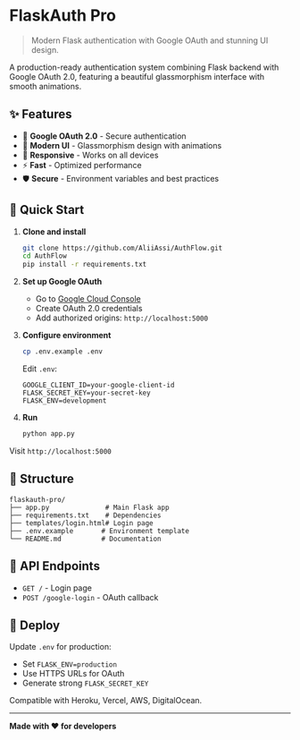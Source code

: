 # FlaskAuth Pro 

> Modern Flask authentication with Google OAuth and stunning UI design.

A production-ready authentication system combining Flask backend with Google OAuth 2.0, featuring a beautiful glassmorphism interface with smooth animations.

## ✨ Features

- 🔐 **Google OAuth 2.0** - Secure authentication
- 🎨 **Modern UI** - Glassmorphism design with animations
- 📱 **Responsive** - Works on all devices
- ⚡ **Fast** - Optimized performance
- 🛡️ **Secure** - Environment variables and best practices

## 🚀 Quick Start

1. **Clone and install**
   ```bash
   git clone https://github.com/AliiAssi/AuthFlow.git
   cd AuthFlow
   pip install -r requirements.txt
   ```

2. **Set up Google OAuth**
   - Go to [Google Cloud Console](https://console.cloud.google.com/)
   - Create OAuth 2.0 credentials
   - Add authorized origins: `http://localhost:5000`

3. **Configure environment**
   ```bash
   cp .env.example .env
   ```
   
   Edit `.env`:
   ```env
   GOOGLE_CLIENT_ID=your-google-client-id
   FLASK_SECRET_KEY=your-secret-key
   FLASK_ENV=development
   ```

4. **Run**
   ```bash
   python app.py
   ```

Visit `http://localhost:5000`

## 📁 Structure

```
flaskauth-pro/
├── app.py              # Main Flask app
├── requirements.txt    # Dependencies
├── templates/login.html# Login page
├── .env.example       # Environment template
└── README.md          # Documentation
```

## 🔧 API Endpoints

- `GET /` - Login page
- `POST /google-login` - OAuth callback
  
## 🚀 Deploy

Update `.env` for production:
- Set `FLASK_ENV=production`
- Use HTTPS URLs for OAuth
- Generate strong `FLASK_SECRET_KEY`

Compatible with Heroku, Vercel, AWS, DigitalOcean.


---

**Made with ❤️ for developers**

